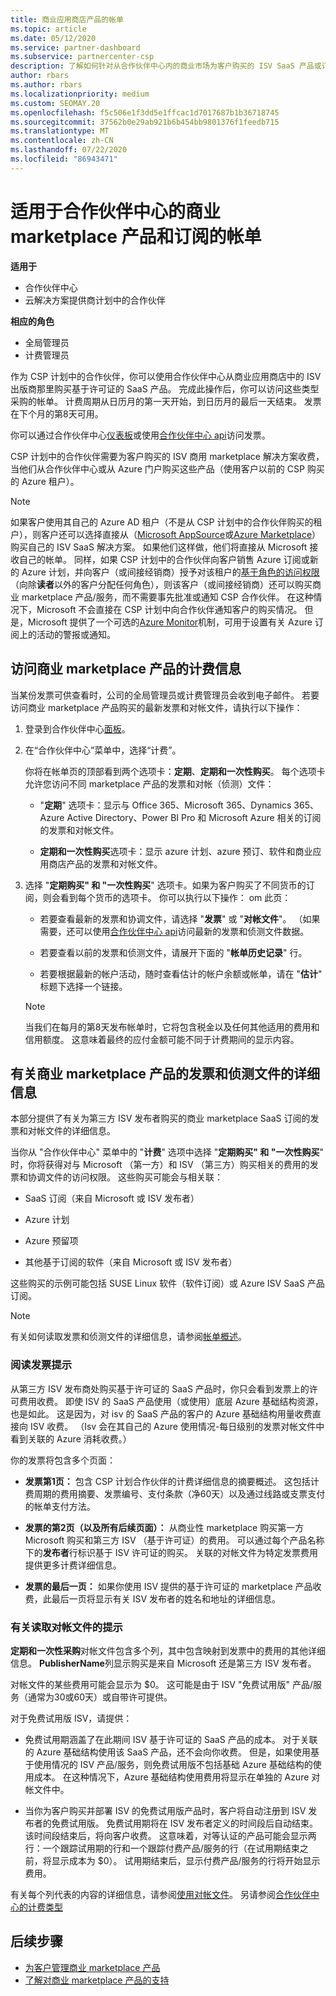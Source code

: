 ```yaml
---
title: 商业应用商店产品的帐单
ms.topic: article
ms.date: 05/12/2020
ms.service: partner-dashboard
ms.subservice: partnercenter-csp
description: 了解如何针对从合作伙伴中心内的商业市场为客户购买的 ISV SaaS 产品或订阅付费。
author: rbars
ms.author: rbars
ms.localizationpriority: medium
ms.custom: SEOMAY.20
ms.openlocfilehash: f5c506e1f3dd5e1ffcac1d7017687b1b36718745
ms.sourcegitcommit: 37562b0e29ab921b6b454bb9801376f1feedb715
ms.translationtype: MT
ms.contentlocale: zh-CN
ms.lasthandoff: 07/22/2020
ms.locfileid: "86943471"
---
```

# <a name="billing-for-commercial-marketplace-products-and-subscriptions-in-partner-center"></a>适用于合作伙伴中心的商业 marketplace 产品和订阅的帐单

**适用于**

- 合作伙伴中心
- 云解决方案提供商计划中的合作伙伴

**相应的角色**

- 全局管理员
- 计费管理员

作为 CSP 计划中的合作伙伴，你可以使用合作伙伴中心从商业应用商店中的 ISV 出版商那里购买基于许可证的 SaaS 产品。 完成此操作后，你可以访问这些类型采购的帐单。 计费周期从日历月的第一天开始，到日历月的最后一天结束。 发票在下个月的第8天可用。

你可以通过合作伙伴中心[仪表板](https://partner.microsoft.com/dashboard/)或使用[合作伙伴中心 api](https://docs.microsoft.com/partner-center/develop/)访问发票。

CSP 计划中的合作伙伴需要为客户购买的 ISV 商用 marketplace 解决方案收费，当他们从合作伙伴中心或从 Azure 门户购买这些产品（使用客户以前的 CSP 购买的 Azure 租户）。

>[!NOTE]
>如果客户使用其自己的 Azure AD 租户（不是从 CSP 计划中的合作伙伴购买的租户），则客户还可以选择直接从（[Microsoft AppSource](https://appsource.microsoft.com/)或[Azure Marketplace](https://azuremarketplace.microsoft.com/)）购买自己的 ISV SaaS 解决方案。 如果他们这样做，他们将直接从 Microsoft 接收自己的帐单。 同样，如果 CSP 计划中的合作伙伴向客户销售 Azure 订阅或新的 Azure 计划，并向客户（或间接经销商）授予对该租户的[基于角色的访问权限](https://docs.microsoft.com/azure/role-based-access-control/built-in-roles)（向除**读者**以外的客户分配任何角色），则该客户（或间接经销商）还可以购买商业 marketplace 产品/服务，而不需要事先批准或通知 CSP 合作伙伴。 在这种情况下，Microsoft 不会直接在 CSP 计划中向合作伙伴通知客户的购买情况。 但是，Microsoft 提供了一个可选的[Azure Monitor](https://docs.microsoft.com/azure/azure-monitor/platform/alerts-activity-log)机制，可用于设置有关 Azure 订阅上的活动的警报或通知。

## <a name="access-billing-information-for-commercial-marketplace-products"></a>访问商业 marketplace 产品的计费信息

当某份发票可供查看时，公司的全局管理员或计费管理员会收到电子邮件。 若要访问商业 marketplace 产品购买的最新发票和对帐文件，请执行以下操作：

1. 登录到合作伙伴中心[面板](https://partner.microsoft.com/dashboard/)。

2. 在“合作伙伴中心”菜单中，选择“计费”。 

    你将在帐单页的顶部看到两个选项卡：**定期**、**定期和一次性购买**。 每个选项卡允许您访问不同 marketplace 产品的发票和对帐（侦测）文件：

    - "**定期**" 选项卡：显示与 Office 365、Microsoft 365、Dynamics 365、Azure Active Directory、Power BI Pro 和 Microsoft Azure 相关的订阅的发票和对帐文件。

    - **定期和一次性购买**选项卡：显示 azure 计划、azure 预订、软件和商业应用商店产品的发票和对帐文件。
  
3. 选择 "**定期购买" 和 "一次性购买**" 选项卡。如果为客户购买了不同货币的订阅，则会看到每个货币的选项卡。 你可以执行以下操作： om 此页：

    - 若要查看最新的发票和协调文件，请选择 "**发票**" 或 "**对帐文件**"。 （如果需要，还可以使用[合作伙伴中心 api](https://docs.microsoft.com/partner-center/develop/)访问最新的发票和侦测文件数据。

    - 若要查看以前的发票和侦测文件，请展开下面的 "**帐单历史记录**" 行。

    - 若要根据最新的帐户活动，随时查看估计的帐户余额或帐单，请在 "**估计**" 标题下选择一个链接。  

    >[!NOTE]
    > 当我们在每月的第8天发布帐单时，它将包含税金以及任何其他适用的费用和信用额度。 这意味着最终的应付金额可能不同于计费期间的显示内容。

## <a name="more-about-invoices-and-recon-files-for-commercial-marketplace-products"></a>有关商业 marketplace 产品的发票和侦测文件的详细信息

本部分提供了有关为第三方 ISV 发布者购买的商业 marketplace SaaS 订阅的发票和对帐文件的详细信息。

当你从 "合作伙伴中心" 菜单中的 "**计费**" 选项中选择 "**定期购买" 和 "一次性购买**" 时，你将获得对与 Microsoft （第一方）和 ISV （第三方）购买相关的费用的发票和协调文件的访问权限。 这些购买可能会与相关联：

- SaaS 订阅（来自 Microsoft 或 ISV 发布者）

- Azure 计划

- Azure 预留项

- 其他基于订阅的软件（来自 Microsoft 或 ISV 发布者）

这些购买的示例可能包括 SUSE Linux 软件（软件订阅）或 Azure ISV SaaS 产品订阅。

>[!NOTE]
> 有关如何读取发票和侦测文件的详细信息，请参阅[帐单概述](billing.md)。

### <a name="tips-on-reading-your-invoice"></a>阅读发票提示

从第三方 ISV 发布商处购买基于许可证的 SaaS 产品时，你只会看到发票上的许可费用收费。 即使 ISV 的 SaaS 产品使用（或使用）底层 Azure 基础结构资源，也是如此。 这是因为，对 isv 的 SaaS 产品的客户的 Azure 基础结构用量收费直接向 ISV 收费。 （Isv 会在其自己的 Azure 使用情况-每日级别的发票对帐文件中看到关联的 Azure 消耗收费。）

你的发票将包含多个页面：

- **发票第1页：** 包含 CSP 计划合作伙伴的计费详细信息的摘要概述。 这包括计费周期的费用摘要、发票编号、支付条款（净60天）以及通过线路或支票支付的帐单支付方法。

- **发票的第2页（以及所有后续页面）：** 从商业性 marketplace 购买第一方 Microsoft 购买和第三方 ISV （基于许可证）的费用。 可以通过每个产品名称下的**发布者**行标识基于 ISV 许可证的购买。 关联的对帐文件为特定发票费用提供更多计费详细信息。

- **发票的最后一页：** 如果你使用 ISV 提供的基于许可证的 marketplace 产品收费，此最后一页将显示有关 ISV 发布者的姓名和地址的详细信息。

### <a name="tips-on-reading-your-reconciliation-file"></a>有关读取对帐文件的提示

**定期和一次性采购**对帐文件包含多个列，其中包含映射到发票中的费用的其他详细信息。 **PublisherName**列显示购买是来自 Microsoft 还是第三方 ISV 发布者。

对帐文件的某些费用可能会显示为 $0。 这可能是由于 ISV "免费试用版" 产品/服务（通常为30或60天）或自带许可提供。

对于免费试用版 ISV，请提供：

- 免费试用期涵盖了在此期间 ISV 基于许可证的 SaaS 产品的成本。 对于关联的 Azure 基础结构使用该 SaaS 产品，还不会向你收费。  但是，如果使用基于使用情况的 ISV 产品/服务，则免费试用版不包括基础 Azure 基础结构的使用成本。 在这种情况下，Azure 基础结构使用费用将显示在单独的 Azure 对帐文件中。

- 当你为客户购买并部署 ISV 的免费试用版产品时，客户将自动注册到 ISV 发布者的免费试用版。 免费试用期将在 ISV 发布者定义的时间段后自动结束。 该时间段结束后，将向客户收费。 这意味着，对等认证的产品可能会显示两行：一个跟踪试用期的行和一个跟踪付费产品/服务的行（在试用期结束之前，将显示成本为 $0）。 试用期结束后，显示付费产品/服务的行将开始显示费用。 

有关每个列代表的内容的详细信息，请参阅[使用对帐文件](use-the-reconciliation-files.md)。 另请参阅[合作伙伴中心的计费类型](billing-different-types.md)

## <a name="next-steps"></a>后续步骤

- [为客户管理商业 marketplace 产品](csp-commercial-marketplace-manage.md)
- [了解对商业 marketplace 产品的支持](csp-commercial-marketplace-support.md)

